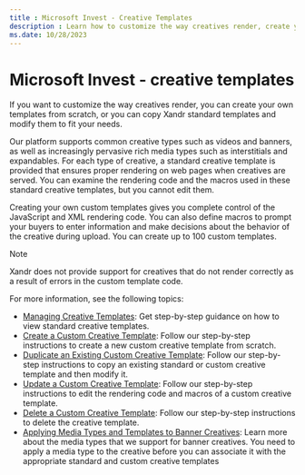 ```yaml
---
title : Microsoft Invest - Creative Templates
description : Learn how to customize the way creatives render, create your own templates from scratch, or copy standard templates and modify them to fit your needs.
ms.date: 10/28/2023
---
```



# Microsoft Invest - creative templates 

If you want to customize the way creatives render, you can create your
own templates from scratch, or you can copy
Xandr standard templates and modify them to fit
your needs.

Our platform supports common creative types such as videos and banners,
as well as increasingly pervasive rich media types such as interstitials
and expandables. For each type of creative, a standard creative template
is provided that ensures proper rendering on web pages when creatives
are served. You can examine the rendering code and the macros used in
these standard creative templates, but you cannot edit them.

Creating your own custom templates gives you complete control of the
JavaScript and XML rendering code. You can also define macros to prompt
your buyers to enter information and make decisions about the behavior
of the creative during upload. You can create up to 100 custom
templates.

> [!NOTE]
>  Xandr does not provide support for creatives that do not render correctly as a result of errors in the custom template code.

For more information, see the following topics:

- [Managing Creative Templates](managing-creative-templates.md): Get step-by-step guidance on how to view
  standard creative templates.
- [Create a Custom Creative Template](create-a-custom-creative-template.md): Follow our step-by-step instructions
  to create a new custom creative template from scratch.
- [Duplicate an Existing Custom Creative Template](duplicate-an-existing-custom-creative-template.md): Follow our step-by-step
  instructions to copy an existing standard or custom creative template
  and then modify it.
- [Update a Custom Creative Template](update-a-custom-creative-template.md): Follow our step-by-step instructions
  to edit the rendering code and macros of a custom creative template.
- [Delete a Custom Creative Template](delete-a-custom-creative-template.md): Follow our step-by-step instructions
  to delete the creative template.
- [Applying Media Types and Templates to Banner Creatives](applying-media-types-and-templates-to-banner-creatives.md): Learn more about
  the media types that we support for banner creatives. You need to
  apply a media type to the creative before you can associate it with
  the appropriate standard and custom creative templates
